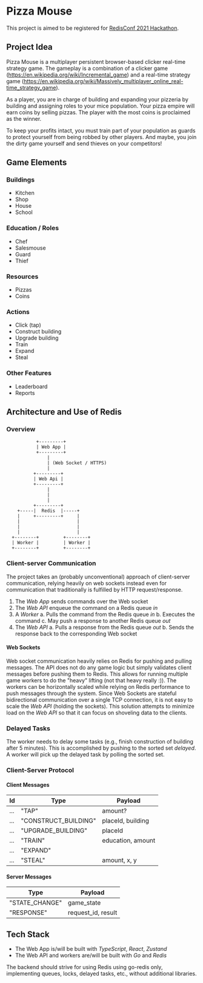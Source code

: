 # Pizza Mouse

This project is aimed to be registered for [RedisConf 2021
Hackathon](https://hackathons.redislabs.com/hackathons/build-on-redis-hackathon).

## Project Idea

Pizza Mouse is a multiplayer persistent browser-based clicker real-time
strategy game. The gameplay is a combination of a clicker game
(https://en.wikipedia.org/wiki/Incremental_game) and a real-time strategy
game
(https://en.wikipedia.org/wiki/Massively_multiplayer_online_real-time_strategy_game).

As a player, you are in charge of building and expanding your pizzeria by
building and assigning roles to your mice population. Your pizza empire
will earn coins by selling pizzas. The player with the most coins is
proclaimed as the winner.

To keep your profits intact, you must train part of your population as
guards to protect yourself from being robbed by other players. And maybe,
you join the dirty game yourself and send thieves on your competitors!

## Game Elements

### Buildings

- Kitchen
- Shop
- House
- School

### Education / Roles

- Chef
- Salesmouse
- Guard
- Thief

### Resources

- Pizzas
- Coins

### Actions

- Click (tap)
- Construct building
- Upgrade building
- Train
- Expand
- Steal

### Other Features

- Leaderboard
- Reports

## Architecture and Use of Redis


### Overview

```
           +---------+
           | Web App |
           +---------+
               |
               | (Web Socket / HTTPS)
               |
          +---------+
          | Web Api |
          +---------+
               |
               |
               |
          +---------+
    +-----|  Redis  |-----+
    |     +---------+     |
    |                     |
    |                     |
    |                     |
  +--------+         +--------+
  | Worker |         | Worker |
  +--------+         +--------+
```


### Client-server Communication

The project takes an (probably unconventional) approach of
client-server communication, relying heavily on web sockets instead
even for communication that traditionally is fulfilled by HTTP
request/response.

1. The _Web App_ sends commands over the Web socket
2. The _Web API_ enqueue the command on a Redis queue _in_
3. A _Worker_
	a. Pulls the command from the Redis queue _in_
	b. Executes the command
	c. May push a response to another Redis queue _out_
4. The _Web API_
	a. Pulls a response from the Redis queue _out_
	b. Sends the response back to the corresponding Web socket

#### Web Sockets

Web socket communication heavily relies on Redis for pushing and pulling
messages. The API does not do any game logic but simply validates client
messages before pushing them to Redis. This allows for running multiple
game workers to do the "heavy" lifting (not that heavy really :)). The
workers can be horizontally scaled while relying on Redis performance to
push messages through the system. Since Web Sockets are stateful
bidirectional communication over a single TCP connection, it is not easy
to scale the _Web API_ (holding the sockets). This solution attempts to
minimize load on the _Web API_ so that it can focus on shoveling data to
the clients.

### Delayed Tasks

The worker needs to delay some tasks (e.g., finish construction of
building after 5 minutes). This is accomplished by pushing to the sorted
set _delayed_. A worker will pick up the delayed task by polling the
sorted set.

### Client-Server Protocol

#### Client Messages

| Id  |  Type                 |  Payload           |
|-----|-----------------------|--------------------|
| ... |  "TAP"                |   amount?          |
| ... |  "CONSTRUCT_BUILDING" | placeId, building  |
| ... |  "UPGRADE_BUILDING"   | placeId            |
| ... |  "TRAIN"              | education, amount  |
| ... |  "EXPAND"             |                    |
| ... |  "STEAL"              | amount, x, y       |

#### Server Messages

|  Type                 |  Payload           |
|-----------------------|--------------------|
|  "STATE_CHANGE"       | game_state         |
|  "RESPONSE"           | request_id, result |

## Tech Stack

- The Web App is/will be built with _TypeScript_, _React_, _Zustand_
- The Web API and workers are/will be built with _Go_ and _Redis_


The backend should strive for using Redis using go-redis only,
implementing queues, locks, delayed tasks, etc., without additional
libraries.

